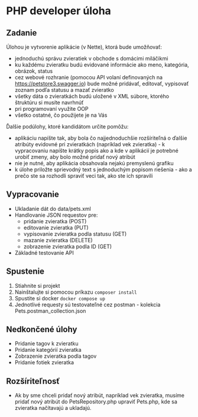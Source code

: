 # PHP developer úloha
## Zadanie

Úlohou je vytvorenie aplikácie (v Nette), ktorá bude umožňovať:

- jednoduchú správu zvieratiek v obchode s domácimi miláčikmi
- ku každému zvieratku budú evidované informácie ako meno, kategória, obrázok, status
- cez webové rozhranie (pomocou API volaní definovaných na https://petstore3.swagger.io) bude možné pridávať, editovať, vypisovať zoznam podľa statusu a mazať zvieratko
- všetky dáta o zvieratkách budú uložené v XML súbore, ktorého štruktúru si musíte navrhnúť
- pri programovaní využite OOP
- všetko ostatné, čo použijete je na Vás

Ďalšie podúlohy, ktoré kandidátom určite pomôžu:

- aplikáciu napíšte tak, aby bola čo najjednoduchšie rozšíriteľná o ďalšie atribúty evidovné pri zvieratkách (napríklad vek zvieratka) - k vypracovaniu napíšte krátky popis ako a kde v aplikácií je potrebné urobiť zmeny, aby bolo možné pridať nový atribút
- nie je nutné, aby aplikácia obsahovala nejakú premyslenú grafiku
- k úlohe priložte sprievodný text s jednoduchým popisom riešenia - ako a prečo ste sa rozhodli spraviť veci tak, ako ste ich spravili

## Vypracovanie
- Ukladanie dát do data/pets.xml
- Handlovanie JSON requestov pre:
    - pridanie zvieratka (POST)
    - editovanie zvieratka (PUT)
    - vypisovanie zvieratka podla statusu (GET)
    - mazanie zvieratka (DELETE)
    - zobrazenie zvieratka podla ID (GET)
- Základné testovanie API

## Spustenie
1. Stiahnite si projekt
2. Nainštalujte si pomocou príkazu `composer install`
3. Spustite si docker `docker compose up`
4. Jednotlivé requesty sú testovateľné cez postman - kolekcia Pets.postman_collection.json

## Nedkončené úlohy
- Pridanie tagov k zvieratku
- Pridanie kategórií zvieratka
- Zobrazenie zvieratka podla tagov
- Pridanie fotiek zvieratka

## Rozšíriteľnosť
- Ak by sme chceli pridať nový atribút, napríklad vek zvieratka, musíme pridať nový atribút do PetsRepository.php upraviť Pets.php, kde sa zvieratka načítavajú a ukladajú.